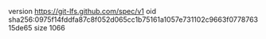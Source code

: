version https://git-lfs.github.com/spec/v1
oid sha256:0975f14fddfa87c8f052d065cc1b75161a1057e731102c9663f077876315de65
size 1066
